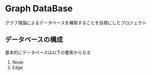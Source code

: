 # Graph DataBase

グラフ理論によるデータベースを構築することを目標にしたプロジェクト

## データベースの構成

基本的にデータベースは以下の要素からなる
1. Node
2. Edge

